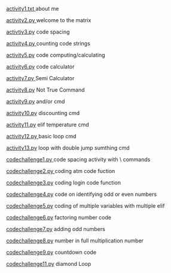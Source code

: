[activity1.txt 
](https://github.com/KentRovic/ITCS102-FUNDAMENTALS-PROGRAMMING-PYTHON/blob/48762dc67e74d8871c9768ab7c17a81e05228ab7/activity1.txt) about me 

[activity2.py ](https://github.com/KentRovic/ITCS102-FUNDAMENTALS-PROGRAMMING-PYTHON/blob/master/activity2.py) welcome to the matrix

[activtiy3.py](https://github.com/KentRovic/ITCS102-FUNDAMENTALS-PROGRAMMING-PYTHON/blob/master/activity3.py) code spacing

[activity4.py ](https://github.com/KentRovic/ITCS102-FUNDAMENTALS-PROGRAMMING-PYTHON/blob/master/Activity4.py) counting code strings 

[activity5.py](https://github.com/KentRovic/ITCS102-FUNDAMENTALS-PROGRAMMING-PYTHON/blob/master/activity5.py) code computing/calculating

 [activity6.py](https://github.com/KentRovic/ITCS102-FUNDAMENTALS-PROGRAMMING-PYTHON/blob/master/activity6.py) code calculator

[activity7.py
](https://github.com/KentRovic/ITCS102-FUNDAMENTALS-PROGRAMMING-PYTHON/blob/master/activity7.py) Semi Calculator

[activity8.py](https://github.com/KentRovic/ITCS102-FUNDAMENTALS-PROGRAMMING-PYTHON/blob/master/activity8.py) Not True Command

[activity9.py](https://github.com/KentRovic/ITCS102-FUNDAMENTALS-PROGRAMMING-PYTHON/blob/master/activity9.py) and/or cmd

[activity10.py](https://github.com/KentRovic/ITCS102-FUNDAMENTALS-PROGRAMMING-PYTHON/blob/master/activity10.py) discounting cmd

[activity11.py](https://github.com/KentRovic/ITCS102-FUNDAMENTALS-PROGRAMMING-PYTHON/blob/master/activity11.py) elif temperature cmd

[activity12.py ](https://github.com/KentRovic/ITCS102-FUNDAMENTALS-PROGRAMMING-PYTHON/blob/master/activity12.py) basic loop cmd

[activity13.py](https://github.com/KentRovic/ITCS102-FUNDAMENTALS-PROGRAMMING-PYTHON/blob/master/activity13.py) loop with double jump sumthing cmd


[codechallenge1.py ](https://github.com/KentRovic/ITCS102-FUNDAMENTALS-PROGRAMMING-PYTHON/blob/master/CodeChallenge1.py) code spacing activity with \ commands 

[codechallenge2.py ](https://github.com/KentRovic/ITCS102-FUNDAMENTALS-PROGRAMMING-PYTHON/blob/master/CodeChallenge2.py) coding atm code fuction

[codechallenge3.py](https://github.com/KentRovic/ITCS102-FUNDAMENTALS-PROGRAMMING-PYTHON/blob/master/codechallenge3.py) coding login code function

[codechallenge4.py](https://github.com/KentRovic/ITCS102-FUNDAMENTALS-PROGRAMMING-PYTHON/blob/master/codechallenge4.py) code on identifying odd or even numbers

[codechallenge5.py](https://github.com/KentRovic/ITCS102-FUNDAMENTALS-PROGRAMMING-PYTHON/blob/master/codechallenge5.py) coding of multiple variables with multiple elif

[codechallenge6.py](https://github.com/KentRovic/ITCS102-FUNDAMENTALS-PROGRAMMING-PYTHON/blob/master/codechallenge6.py) factoring number code

[codechallenge7.py](http://github.com/KentRovic/ITCS102-FUNDAMENTALS-PROGRAMMING-PYTHON/blob/master/codechallenge7.py) adding odd numbers

[codechallenge8.py](https://github.com/KentRovic/ITCS102-FUNDAMENTALS-PROGRAMMING-PYTHON/blob/master/codechallenge8.py) number in full multiplication number

[codechallenge9.py](https://github.com/KentRovic/ITCS102-FUNDAMENTALS-PROGRAMMING-PYTHON/blob/master/codechallenge9.py) countdown code

[codechallenge11.py](https://github.com/KentRovic/ITCS102-FUNDAMENTALS-PROGRAMMING-PYTHON/blob/master/codechallenge11.py) diamond Loop
